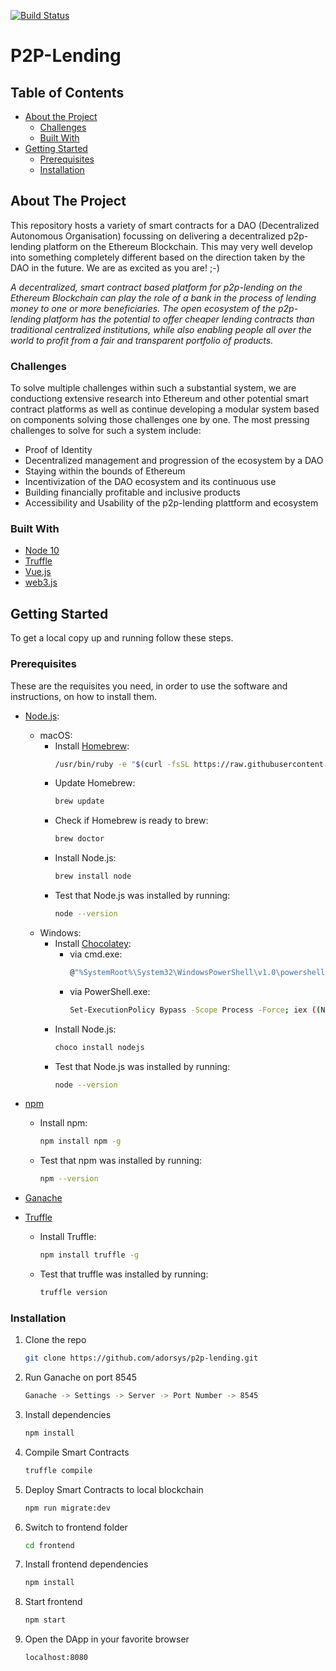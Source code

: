 [![Build Status](https://travis-ci.org/adorsys/p2p-lending.svg?branch=master)](https://travis-ci.org/adorsys/p2p-lending)

# P2P-Lending

## Table of Contents

- [About the Project](#about-the-project)
  - [Challenges](#challenges)
  - [Built With](#built-with)
- [Getting Started](#getting-started)
  - [Prerequisites](#prerequisites)
  - [Installation](#installation)

<!-- ABOUT THE PROJECT -->

## About The Project

This repository hosts a variety of smart contracts for a DAO (Decentralized Autonomous Organisation) focussing on delivering a decentralized p2p-lending platform on the Ethereum Blockchain. This may very well develop into something completely different based on the direction taken by the DAO in the future. We are as excited as you are! ;-)

_A decentralized, smart contract based platform for p2p-lending on the Ethereum Blockchain can play the role of a bank in the process of lending money to one or more beneficiaries.
The open ecosystem of the p2p-lending platform has the potential to offer cheaper lending contracts than traditional centralized institutions, while also enabling people all over the world to profit from a fair and transparent portfolio of products._

### Challenges

To solve multiple challenges within such a substantial system, we are conductiong extensive research into Ethereum and other potential smart contract platforms as well as continue developing a modular system based on components solving those challenges one by one. The most pressing challenges to solve for such a system include:

- Proof of Identity
- Decentralized management and progression of the ecosystem by a DAO
- Staying within the bounds of Ethereum
- Incentivization of the DAO ecosystem and its continuous use
- Building financially profitable and inclusive products
- Accessibility and Usability of the p2p-lending plattform and ecosystem

### Built With

- [Node 10](https://nodejs.org/en/)
- [Truffle](https://truffleframework.com/truffle)
- [Vue.js](https://vuejs.org/)
- [web3.js](https://web3js.readthedocs.io/en/1.0/getting-started.html)

<!-- GETTING STARTED -->

## Getting Started

To get a local copy up and running follow these steps.

### Prerequisites

These are the requisites you need, in order to use the software and instructions, on how to install them.

- [Node.js](https://nodejs.org/en/):

  - macOS:
    - Install [Homebrew](https://brew.sh/):
      ```sh
      /usr/bin/ruby -e "$(curl -fsSL https://raw.githubusercontent.com/Homebrew/install/master/install)"
      ```
    - Update Homebrew:
      ```sh
      brew update
      ```
    - Check if Homebrew is ready to brew:
      ```sh
      brew doctor
      ```
    - Install Node.js:
      ```sh
      brew install node
      ```
    - Test that Node.js was installed by running:
      ```sh
      node --version
      ```
  - Windows:
    - Install [Chocolatey](https://chocolatey.org/install):
      - via cmd.exe:
        ```sh
        @"%SystemRoot%\System32\WindowsPowerShell\v1.0\powershell.exe" -NoProfile -InputFormat None -ExecutionPolicy Bypass -Command "iex ((New-Object System.Net.WebClient).DownloadString('https://chocolatey.org/install.ps1'))" && SET "PATH=%PATH%;%ALLUSERSPROFILE%\chocolatey\bin"
        ```
      - via PowerShell.exe:
        ```sh
        Set-ExecutionPolicy Bypass -Scope Process -Force; iex ((New-Object System.Net.WebClient).DownloadString('https://chocolatey.org/install.ps1'))
        ```
    - Install Node.js:
      ```sh
      choco install nodejs
      ```
    - Test that Node.js was installed by running:
      ```sh
      node --version
      ```

- [npm](https://www.npmjs.com/)

  - Install npm:

    ```sh
    npm install npm -g
    ```

  - Test that npm was installed by running:

    ```sh
    npm --version
    ```

- [Ganache](https://truffleframework.com/ganache)
- [Truffle](https://truffleframework.com/truffle)
  - Install Truffle:
    ```sh
    npm install truffle -g
    ```
  - Test that truffle was installed by running:
    ```sh
    truffle version
    ```

### Installation

1. Clone the repo

   ```sh
   git clone https://github.com/adorsys/p2p-lending.git
   ```

2. Run Ganache on port 8545

   ```sh
   Ganache -> Settings -> Server -> Port Number -> 8545
   ```

3. Install dependencies

   ```sh
   npm install
   ```

4. Compile Smart Contracts

   ```sh
   truffle compile
   ```

5. Deploy Smart Contracts to local blockchain

   ```sh
   npm run migrate:dev
   ```

6. Switch to frontend folder

   ```sh
   cd frontend
   ```

7. Install frontend dependencies

   ```sh
   npm install
   ```

8. Start frontend

   ```sh
   npm start
   ```

9. Open the DApp in your favorite browser

   ```sh
   localhost:8080
   ```
